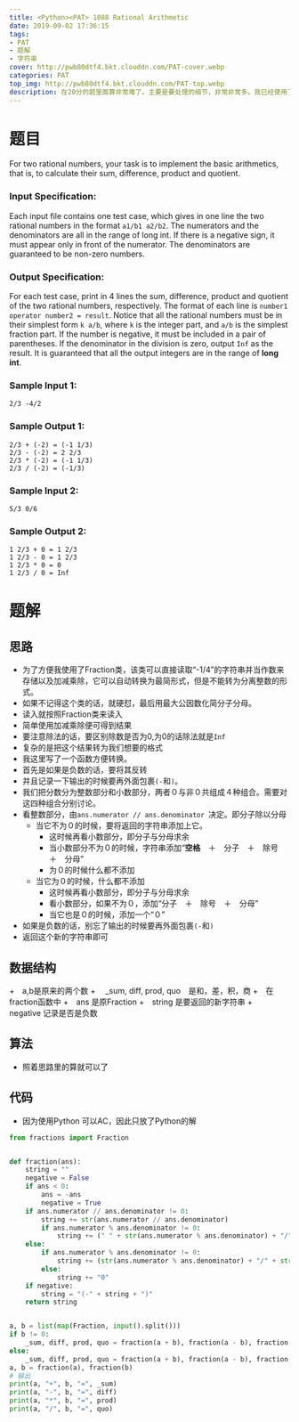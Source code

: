 ```yaml
---
title: <Python><PAT> 1088 Rational Arithmetic
date: 2019-09-02 17:36:15
tags: 
- PAT
- 题解
- 字符串
cover: http://pwb80dtf4.bkt.clouddn.com/PAT-cover.webp
categories: PAT
top_img: http://pwb80dtf4.bkt.clouddn.com/PAT-top.webp
description: 在20分的题里面算非常难了。主要是要处理的细节，非常非常多。我已经使用了Fraction类来降低复杂性，可是依然非常复杂。
---
```


# 题目

For two rational numbers, your task is to implement the basic arithmetics, that is, to calculate their sum, difference, product and quotient.

### Input Specification:

Each input file contains one test case, which gives in one line the two rational numbers in the format `a1/b1 a2/b2`. The numerators and the denominators are all in the range of long int. If there is a negative sign, it must appear only in front of the numerator. The denominators are guaranteed to be non-zero numbers.

### Output Specification:

For each test case, print in 4 lines the sum, difference, product and quotient of the two rational numbers, respectively. The format of each line is `number1 operator number2 = result`. Notice that all the rational numbers must be in their simplest form `k a/b`, where `k` is the integer part, and `a/b` is the simplest fraction part. If the number is negative, it must be included in a pair of parentheses. If the denominator in the division is zero, output `Inf` as the result. It is guaranteed that all the output integers are in the range of **long int**.

### Sample Input 1:

```in
2/3 -4/2
```

### Sample Output 1:

```out
2/3 + (-2) = (-1 1/3)
2/3 - (-2) = 2 2/3
2/3 * (-2) = (-1 1/3)
2/3 / (-2) = (-1/3)
```

### Sample Input 2:

```in
5/3 0/6
```

### Sample Output 2:

```out
1 2/3 + 0 = 1 2/3
1 2/3 - 0 = 1 2/3
1 2/3 * 0 = 0
1 2/3 / 0 = Inf
```

# 题解

## 思路

+ 为了方便我使用了Fraction类，该类可以直接读取“-1/4”的字符串并当作数来存储以及加减乘除，它可以自动转换为最简形式，但是不能转为分离整数的形式。
+ 如果不记得这个类的话，就硬怼，最后用最大公因数化简分子分母。
+ 读入就按照Fraction类来读入
+ 简单使用加减乘除便可得到结果
+ 要注意除法的话，要区别除数是否为0,为0的话除法就是`Inf`
+ 复杂的是把这个结果转为我们想要的格式
+ 我这里写了一个函数方便转换。
+ 首先是如果是负数的话，要将其反转
+ 并且记录一下输出的时候要再外面包裹`(-`和`)`。
+ 我们把分数分为整数部分和小数部分，两者０与非０共组成４种组合。需要对这四种组合分别讨论。
+ 看整数部分，由`ans.numerator // ans.denominator `决定。即分子除以分母
  + 当它不为０的时候，要将返回的字符串添加上它。
    + 这时候再看小数部分，即分子与分母求余
    + 当小数部分不为０的时候，字符串添加“**空格**　＋　分子　＋　除号　＋　分母”
    + 为０的时候什么都不添加
  + 当它为０的时候，什么都不添加
    + 这时候再看小数部分，即分子与分母求余
    + 看小数部分，如果不为０，添加“分子　＋　除号　＋　分母”
    + 当它也是０的时候，添加一个“０”
+ 如果是负数的话，别忘了输出的时候要再外面包裹`(-`和`)`
+ 返回这个新的字符串即可

## 数据结构

+　a,b是原来的两个数
+　 _sum, diff, prod, quo　是和，差，积，商
+　在fraction函数中
  +　ans 是原Fraction
  +　string 是要返回的新字符串
  +　negative 记录是否是负数

## 算法

+ 照着思路里的算就可以了

## 代码

+ 因为使用Python 可以AC，因此只放了Python的解

```python
from fractions import Fraction


def fraction(ans):
    string = ""
    negative = False
    if ans < 0:
        ans = -ans
        negative = True
    if ans.numerator // ans.denominator != 0:
        string += str(ans.numerator // ans.denominator)
        if ans.numerator % ans.denominator != 0:
            string += (" " + str(ans.numerator % ans.denominator) + "/" + str(ans.denominator))
    else:
        if ans.numerator % ans.denominator != 0:
            string += (str(ans.numerator % ans.denominator) + "/" + str(ans.denominator))
        else:
            string += "0"
    if negative:
        string = "(-" + string + ")"
    return string


a, b = list(map(Fraction, input().split()))
if b != 0:
    _sum, diff, prod, quo = fraction(a + b), fraction(a - b), fraction(a * b), fraction(a / b)
else:
    _sum, diff, prod, quo = fraction(a + b), fraction(a - b), fraction(a * b), "Inf"
a, b = fraction(a), fraction(b)
# 输出
print(a, "+", b, "=", _sum)
print(a, "-", b, "=", diff)
print(a, "*", b, "=", prod)
print(a, "/", b, "=", quo)

```

